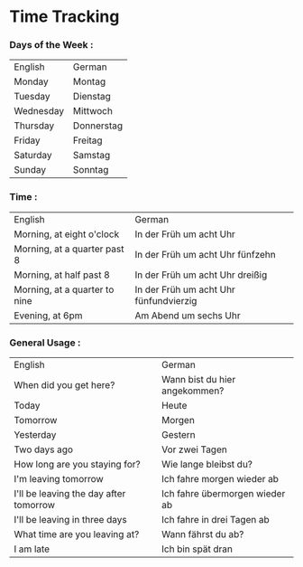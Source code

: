 # Time Tracking

### Days of the Week :
<table>
    <tr>
        <td>English</td>
        <td>German</td>
    </tr>
    <tr>
        <td>Monday</td>
        <td>Montag</td>
    </tr>
    <tr>
        <td>Tuesday</td>
        <td>Dienstag</td>
    </tr>
    <tr>
        <td>Wednesday</td>
        <td>Mittwoch</td>
    </tr>
    <tr>
        <td>Thursday</td>
        <td>Donnerstag</td>
    </tr>
    <tr>
        <td>Friday</td>
        <td>Freitag</td>
    </tr>
    <tr>
        <td>Saturday</td>
        <td>Samstag</td>
    </tr>
    <tr>
        <td>Sunday</td>
        <td>Sonntag</td>
    </tr>
</table>

### Time :
<table>
    <tr>
        <td>English</td>
        <td>German</td>
    </tr>
    <tr>
        <td>Morning, at eight o'clock</td>
        <td>In der Früh um acht Uhr</td>
    </tr>
    <tr>
        <td>Morning, at a quarter past 8</td>
        <td>In der Früh um acht Uhr fünfzehn</td>
    </tr>
    <tr>
        <td>Morning, at half past 8</td>
        <td>In der Früh um acht Uhr dreißig</td>
    </tr>
    <tr>
        <td>Morning, at a quarter to nine</td>
        <td>In der Früh um acht Uhr fünfundvierzig</td>
    </tr>
    <tr>
        <td>Evening, at 6pm</td>
        <td>Am Abend um sechs Uhr</td>
    </tr>
</table>

### General Usage :
<table>
	<tr>
        <td>English</td>
        <td>German</td>
    </tr>
    <tr>
        <td>When did you get here?</td>
        <td>Wann bist du hier angekommen? </td>
    </tr>
    <tr>
        <td>Today</td>
        <td>Heute</td>
    </tr>
    <tr>
        <td>Tomorrow</td>
        <td>Morgen</td>
    </tr>
    <tr>
        <td>Yesterday</td>
        <td>Gestern</td>
    </tr>
    <tr>
        <td>Two days ago</td>
        <td>Vor zwei Tagen</td>
    </tr>
    <tr>
        <td>How long are you staying for?</td>
        <td>Wie lange bleibst du?</td>
    </tr>
    <tr>
        <td>I'm leaving tomorrow</td>
        <td>Ich fahre morgen wieder ab</td>
    </tr>
    <tr>
        <td>I'll be leaving the day after tomorrow</td>
        <td>Ich fahre übermorgen wieder ab</td>
    </tr>
    <tr>
        <td>I'll be leaving in three days</td>
        <td>Ich fahre in drei Tagen ab</td>
    </tr>
    <tr>
        <td>What time are you leaving at?</td>
        <td>Wann fährst du ab?</td>
    </tr>
    <tr>
        <td>I am late</td>
        <td>Ich bin spät dran</td>
    </tr>
</table>
